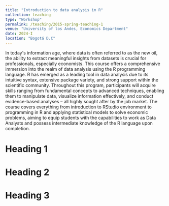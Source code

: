 ```yaml
---
title: "Introduction to data analysis in R"
collection: teaching
type: "Workshop"
permalink: /teaching/2015-spring-teaching-1
venue: "University of los Andes, Economics Department"
date: 2024-I
location: "Bogotá D.C"
---
```

In today's information age, where data is often referred to as the new oil, the ability to extract meaningful insights from datasets is crucial for professionals, especially economists. This course offers a comprehensive immersion into the realm of data analysis using the R programming language. R has emerged as a leading tool in data analysis due to its intuitive syntax, extensive package variety, and strong support within the scientific community. Throughout this program, participants will acquire skills ranging from fundamental concepts to advanced techniques, enabling them to manipulate data, visualize information effectively, and conduct evidence-based analyses – all highly sought after by the job market. The course covers everything from introduction to RStudio environment to programming in R and applying statistical models to solve economic problems, aiming to equip students with the capabilities to work as Data Analysts and possess intermediate knowledge of the R language upon completion.

Heading 1
======

Heading 2
======

Heading 3
======
